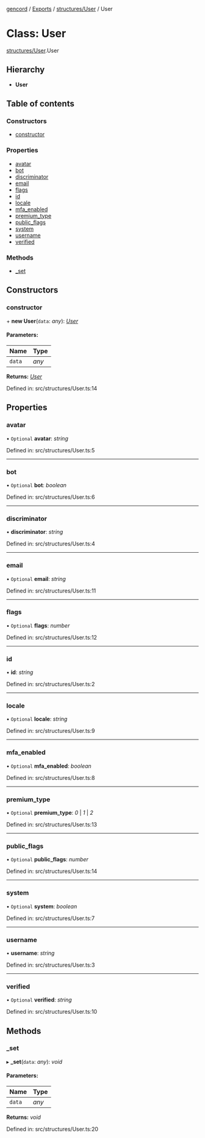 [gencord](../../README.md) / [Exports](../../modules.md) / [structures/User](../../modules/structures_user.md) / User

# Class: User

[structures/User](../../modules/structures_user.md).User

## Hierarchy

- **User**

## Table of contents

### Constructors

- [constructor](user.user.md#constructor)

### Properties

- [avatar](user.user.md#avatar)
- [bot](user.user.md#bot)
- [discriminator](user.user.md#discriminator)
- [email](user.user.md#email)
- [flags](user.user.md#flags)
- [id](user.user.md#id)
- [locale](user.user.md#locale)
- [mfa_enabled](user.user.md#mfa_enabled)
- [premium_type](user.user.md#premium_type)
- [public_flags](user.user.md#public_flags)
- [system](user.user.md#system)
- [username](user.user.md#username)
- [verified](user.user.md#verified)

### Methods

- [\_set](user.user.md#_set)

## Constructors

### constructor

\+ **new User**(`data`: _any_): [_User_](user.user.md)

#### Parameters:

| Name   | Type  |
| ------ | ----- |
| `data` | _any_ |

**Returns:** [_User_](user.user.md)

Defined in: src/structures/User.ts:14

## Properties

### avatar

• `Optional` **avatar**: _string_

Defined in: src/structures/User.ts:5

---

### bot

• `Optional` **bot**: _boolean_

Defined in: src/structures/User.ts:6

---

### discriminator

• **discriminator**: _string_

Defined in: src/structures/User.ts:4

---

### email

• `Optional` **email**: _string_

Defined in: src/structures/User.ts:11

---

### flags

• `Optional` **flags**: _number_

Defined in: src/structures/User.ts:12

---

### id

• **id**: _string_

Defined in: src/structures/User.ts:2

---

### locale

• `Optional` **locale**: _string_

Defined in: src/structures/User.ts:9

---

### mfa_enabled

• `Optional` **mfa_enabled**: _boolean_

Defined in: src/structures/User.ts:8

---

### premium_type

• `Optional` **premium_type**: _0_ \| _1_ \| _2_

Defined in: src/structures/User.ts:13

---

### public_flags

• `Optional` **public_flags**: _number_

Defined in: src/structures/User.ts:14

---

### system

• `Optional` **system**: _boolean_

Defined in: src/structures/User.ts:7

---

### username

• **username**: _string_

Defined in: src/structures/User.ts:3

---

### verified

• `Optional` **verified**: _string_

Defined in: src/structures/User.ts:10

## Methods

### \_set

▸ **\_set**(`data`: _any_): _void_

#### Parameters:

| Name   | Type  |
| ------ | ----- |
| `data` | _any_ |

**Returns:** _void_

Defined in: src/structures/User.ts:20

